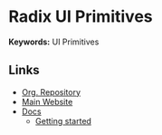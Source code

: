 # Radix UI Primitives

**Keywords:** UI Primitives

## Links

- [Org. Repository](https://github.com/radix-ui)
- [Main Website](https://radix-ui.com)
- [Docs](https://radix-ui.com/primitives/docs/)
  - [Getting started](https://radix-ui.com/primitives/docs/overview/getting-started)
